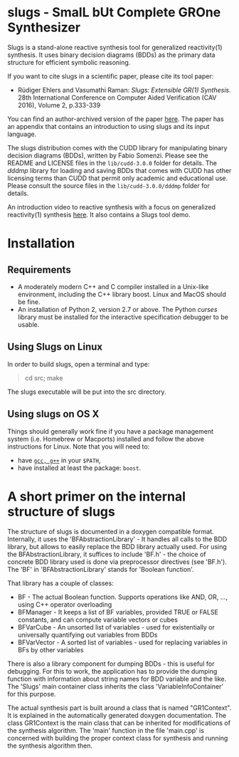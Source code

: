 slugs - SmalL bUt Complete GROne Synthesizer
============================================
Slugs is a stand-alone reactive synthesis tool for generalized reactivity(1) synthesis. It uses binary decision diagrams (BDDs) as the primary data structure for efficient symbolic reasoning. 

If you want to cite slugs in a scientific paper, please cite its tool paper:

- Rüdiger Ehlers and Vasumathi Raman: _Slugs: Extensible GR(1) Synthesis_. 28th International Conference on Computer Aided Verification (CAV 2016), Volume 2, p.333-339

You can find an author-archived version of the paper [here](http://motesy.cs.uni-bremen.de/pdfs/cav2016.pdf). The paper has an appendix that contains an introduction to using slugs and its input language.

The slugs distribution comes with the CUDD library for manipulating binary decision diagrams (BDDs), written by Fabio Somenzi. Please see the README and LICENSE files in the `lib/cudd-3.0.0` folder for details. The _dddmp_ library for loading and saving BDDs that comes with CUDD has other licensing terms than CUDD that permit only academic and educational use. Please consult the source files in the `lib/cudd-3.0.0/dddmp` folder for details.

An introduction video to reactive synthesis with a focus on generalized reactivity(1) synthesis [here](https://www.ruediger-ehlers.de/blog/introtoreactivesynthesis.html). It also contains a Slugs tool demo.


Installation
============

Requirements
------------
- A moderately modern C++ and C compiler installed in a Unix-like environment, including the C++ library boost. Linux and MacOS should be fine.
- An installation of Python 2, version 2.7 or above. The Python _curses_ library must be installed for the interactive specification debugger to be usable.

Using Slugs on Linux
-------------------
In order to build slugs, open a terminal and type:

> cd src; make

The slugs executable will be put into the src directory.

Using slugs on OS X
-------------------
Things should generally work fine if you have a package management system (i.e. Homebrew or Macports) installed and follow the above instructions for Linux.
Note that you will need to:

- have [`gcc, g++`](https://gcc.gnu.org/) in your `$PATH`,
- have installed at least the package: `boost`.

A short primer on the internal structure of slugs
=================================================

The structure of slugs is documented in a doxygen compatible format. Internally, it uses the 'BFAbstractionLibrary' - It handles all calls to the BDD library, but allows to easily replace the BDD library actually used. For using the BFAbstractionLibrary, it suffices to include 'BF.h' - the choice of concrete BDD library used is done via preprocessor directives (see 'BF.h'). The 'BF' in 'BFAbstractionLibrary' stands for 'Boolean function'.

That library has a couple of classes:

- BF - The actual Boolean function. Supports operations like AND, OR, ..., using C++ operator overloading
- BFManager - It keeps a list of BF variables, provided TRUE or FALSE constants, and can compute variable vectors or cubes
- BFVarCube - An unsorted list of variables - used for existentially or universally quantifying out variables from BDDs
- BFVarVector - A sorted list of variables - used for replacing variables in BFs by other variables

There is also a library component for dumping BDDs - this is useful for debugging. For this to work, the application has to provide the dumping function with information about string names for BDD variable and the like. The 'Slugs' main container class inherits the class 'VariableInfoContainer' for this purpose. 

The actual synthesis part is built around a class that is named "GR1Context". It is explained in the automatically generated doxygen documentation. The class GR1Context is the main class that can be inherited for modifications of the synthesis algorithm. The 'main' function in the file 'main.cpp' is concerned with building the proper context class for synthesis and running the synthesis algorithm then.


